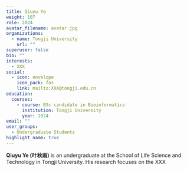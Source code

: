 ```yaml
---
title: Qiuyu Ye
weight: 107
role: 2024
avatar_filename: avatar.jpg
organizations:
  - name: Tongji University
    url: ""
superuser: false
bio: ""
interests:
  - XXX
social:
  - icon: envelope
    icon_pack: fas
    link: mailto:XXX@tongji.edu.cn
education:
  courses:
    - course: BSc candidate in Bioinformatics
      institution: Tongji University
      year: 2024
email: ""
user_groups:
  - Undergraduate Students
highlight_name: true
---
```

**Qiuyu Ye (叶秋雨)** is an undergraduate at the School of Life Science and Technology in Tongji University. His research focuses on the XXX
